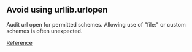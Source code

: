 ## Avoid using urllib.urlopen

Audit url open for permitted schemes. Allowing use of "file:" or custom schemes is often unexpected.


[Reference](https://docs.openstack.org/bandit/latest/api/bandit.blacklists.html#b310-urllib-urlopen)



